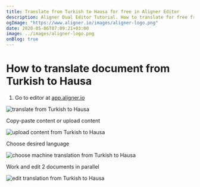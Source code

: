 ```yaml
---
title: Translate from Turkish to Hausa for free in Aligner Editor
description: Aligner Dual Editor Tutorial. How to translate for free from Turkish to Hausa. Aligner is multilingual document management platform. 
ogImage: "https://www.aligner.io/images/aligner-logo.png"
date: 2020-05-06T07:09:21+03:00
image: ../images/aligner-logo.png
onBlog: true
---
```


# How to translate document from Turkish to Hausa

1. Go to editor at [app.aligner.io](https://app.aligner.io "Aligner App web page")

![translate from Turkish to Hausa](../aligner-blank-editor.png "translate from Turkish to Hausa")

Copy-paste content or upload content

![upload content from Turkish to Hausa](../aligner-uploaded-document.png "upload content from Turkish to Hausa")

Choose desired language

![choose machine translation from Turkish to Hausa](../aligner-language-dropdown.png "choose machine translation from Turkish to Hausa")

Work and edit 2 documents in parallel

![edit translation from Turkish to Hausa](../aligner-double-sitded-editor.png "edit translation from Turkish to Hausa")

